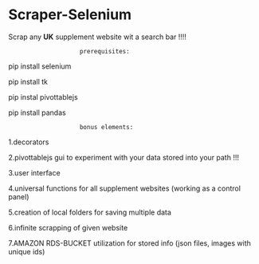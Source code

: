 # Scraper-Selenium

Scrap any **UK** supplement website wit a search bar !!!!

                        prerequisites:
pip install selenium                        

pip install tk

pip instal pivottablejs

pip install pandas

                        bonus elements:

1.decorators 

2.pivottablejs gui to experiment with your data stored into your path !!!

3.user interface

4.universal functions for all supplement websites (working as a control panel)

5.creation of local folders for saving multiple data

6.infinite scrapping of given website

7.AMAZON RDS-BUCKET utilization for stored info (json files, images with unique ids) 
